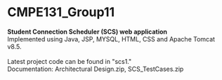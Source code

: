 # CMPE131_Group11
<b>Student Connection Scheduler (SCS) web application </b><br>
Implemented using Java, JSP, MYSQL, HTML, CSS and Apache Tomcat v8.5.<br>
<br>
Latest project code can be found in "scs1."<br>
Documentation: Architectural Design.zip, SCS_TestCases.zip

